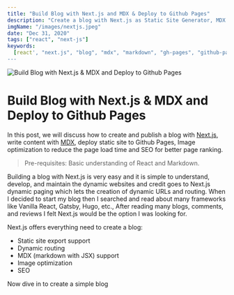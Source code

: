 ```yaml
---
title: "Build Blog with Next.js and MDX & Deploy to Github Pages"
description: "Create a blog with Next.js as Static Site Generator, MDX for writing content, Github Pages for deploying the static website. Also add SEO and Image optimization."
imgName: "/images/nextjs.jpeg"
date: "Dec 31, 2020"
tags: ["react", "next-js"]
keywords:
  [react', "next.js", "blog", "mdx", "markdown", "gh-pages", "github-pages"]
---
```


![Build Blog with Next.js & MDX and Deploy to Github Pages](/images/nextjs.jpeg)

# Build Blog with Next.js & MDX and Deploy to Github Pages

In this post, we will discuss how to create and publish a blog with [Next.js](https://nextjs.org/), write content with [MDX](https://mdxjs.com/), deploy static site to Github Pages, Image optimization to reduce the page load time and SEO for better page ranking.

> Pre-requisites: Basic understanding of React and Markdown.

Building a blog with Next.js is very easy and it is simple to understand, develop, and maintain the dynamic websites and credit goes to Next.js dynamic paging which lets the creation of dynamic URLs and routing. When I decided to start my blog then I searched and read about many frameworks like Vanilla React, Gatsby, Hugo, etc., After reading many blogs, comments, and reviews I felt Next.js would be the option I was looking for.

Next.js offers everything need to create a blog:

- Static site export support
- Dynamic routing
- MDX (markdown with JSX) support
- Image optimization
- SEO

Now dive in to create a simple blog
